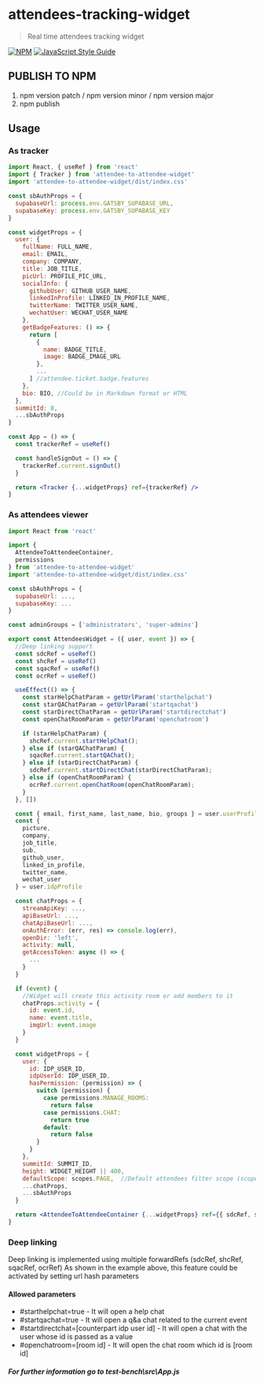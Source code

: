 # attendees-tracking-widget

> Real time attendees tracking widget

[![NPM](https://img.shields.io/npm/v/attendee-to-attendee-widget.svg)](https://www.npmjs.com/package/attendee-to-attendee-widget) [![JavaScript Style Guide](https://img.shields.io/badge/code_style-standard-brightgreen.svg)](https://standardjs.com)

## PUBLISH TO NPM

1. npm version patch / npm version minor / npm version major
2. npm publish

## Usage

### As tracker

```jsx
import React, { useRef } from 'react'
import { Tracker } from 'attendee-to-attendee-widget'
import 'attendee-to-attendee-widget/dist/index.css'

const sbAuthProps = {
  supabaseUrl: process.env.GATSBY_SUPABASE_URL,
  supabaseKey: process.env.GATSBY_SUPABASE_KEY
}

const widgetProps = {
  user: {
    fullName: FULL_NAME,
    email: EMAIL,
    company: COMPANY,
    title: JOB_TITLE,
    picUrl: PROFILE_PIC_URL,
    socialInfo: {
      githubUser: GITHUB_USER_NAME,
      linkedInProfile: LINKED_IN_PROFILE_NAME,
      twitterName: TWITTER_USER_NAME,
      wechatUser: WECHAT_USER_NAME
    },
    getBadgeFeatures: () => { 
      return [
        {
          name: BADGE_TITLE,
          image: BADGE_IMAGE_URL
        },
        ...
      ] //attendee.ticket.badge.features
    },
    bio: BIO, //Could be in Markdown format or HTML
  },
  summitId: 8,
  ...sbAuthProps
}

const App = () => {
  const trackerRef = useRef()

  const handleSignOut = () => {
    trackerRef.current.signOut()
  }

  return <Tracker {...widgetProps} ref={trackerRef} />
}
```

### As attendees viewer

```jsx
import React from 'react'

import {
  AttendeeToAttendeeContainer,
  permissions
} from 'attendee-to-attendee-widget'
import 'attendee-to-attendee-widget/dist/index.css'

const sbAuthProps = {
  supabaseUrl: ...,
  supabaseKey: ...
}

const adminGroups = ['administrators', 'super-admins']

export const AttendeesWidget = ({ user, event }) => {
  //Deep linking support
  const sdcRef = useRef()
  const shcRef = useRef()
  const sqacRef = useRef()
  const ocrRef = useRef()

  useEffect(() => {
    const starHelpChatParam = getUrlParam('starthelpchat')
    const starQAChatParam = getUrlParam('startqachat')
    const starDirectChatParam = getUrlParam('startdirectchat')
    const openChatRoomParam = getUrlParam('openchatroom')

    if (starHelpChatParam) {
      shcRef.current.startHelpChat();
    } else if (starQAChatParam) {
      sqacRef.current.startQAChat();
    } else if (starDirectChatParam) {
      sdcRef.current.startDirectChat(starDirectChatParam);
    } else if (openChatRoomParam) {
      ocrRef.current.openChatRoom(openChatRoomParam);
    }
  }, [])

  const { email, first_name, last_name, bio, groups } = user.userProfile
  const {
    picture,
    company,
    job_title,
    sub,
    github_user,
    linked_in_profile,
    twitter_name,
    wechat_user
  } = user.idpProfile

  const chatProps = {
    streamApiKey: ...,
    apiBaseUrl: ...,
    chatApiBaseUrl: ...,
    onAuthError: (err, res) => console.log(err),
    openDir: 'left',
    activity: null,
    getAccessToken: async () => {
      ...
    }
  }

  if (event) {
    //Widget will create this activity room or add members to it
    chatProps.activity = {
      id: event.id,
      name: event.title,
      imgUrl: event.image
    }
  }

  const widgetProps = {
    user: {
      id: IDP_USER_ID,
      idpUserId: IDP_USER_ID,
      hasPermission: (permission) => {
        switch (permission) {
          case permissions.MANAGE_ROOMS:
            return false
          case permissions.CHAT:
            return true
          default:
            return false
        }
      }
    },
    summitId: SUMMIT_ID,
    height: WIDGET_HEIGHT || 400,
    defaultScope: scopes.PAGE,  //Default attendees filter scope (scopes.PAGE | scopes.SHOW)
    ...chatProps,
    ...sbAuthProps
  }

  return <AttendeeToAttendeeContainer {...widgetProps} ref={{ sdcRef, shcRef, sqacRef, ocrRef }} />
}
```

### Deep linking

Deep linking is implemented using multiple forwardRefs (sdcRef, shcRef, sqacRef, ocrRef)
As shown in the example above, this feature could be activated by setting url hash parameters

#### Allowed parameters

- \#starthelpchat=true - It will open a help chat
- \#startqachat=true - It will open a q&a chat related to the current event
- \#startdirectchat=[counterpart idp user id] - It will open a chat with the user whose id is passed as a value
- \#openchatroom=[room id] - It will open the chat room which id is [room id]

##### For further information go to test-bench\src\App.js
